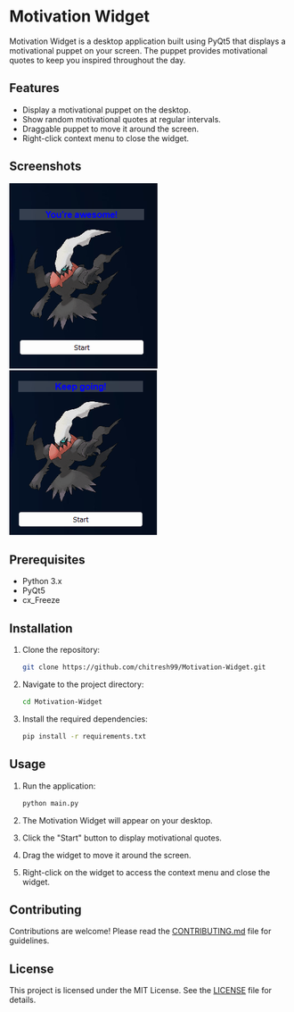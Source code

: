 # Motivation Widget

Motivation Widget is a desktop application built using PyQt5 that displays a motivational puppet on your screen. The puppet provides motivational quotes to keep you inspired throughout the day.

## Features

- Display a motivational puppet on the desktop.
- Show random motivational quotes at regular intervals.
- Draggable puppet to move it around the screen.
- Right-click context menu to close the widget.

## Screenshots

![Motivation Widget Screenshot 1](./screenshots/Motivation%201.png)
![Motivation Widget Screenshot 2](./screenshots/Motivation%202.png)

## Prerequisites

- Python 3.x
- PyQt5
- cx_Freeze

## Installation

1. Clone the repository:
    ```bash
    git clone https://github.com/chitresh99/Motivation-Widget.git
    ```

2. Navigate to the project directory:
    ```bash
    cd Motivation-Widget
    ```

3. Install the required dependencies:
    ```bash
    pip install -r requirements.txt
    ```

## Usage

1. Run the application:
    ```bash
    python main.py
    ```

2. The Motivation Widget will appear on your desktop.
3. Click the "Start" button to display motivational quotes.
4. Drag the widget to move it around the screen.
5. Right-click on the widget to access the context menu and close the widget.

## Contributing

Contributions are welcome! Please read the [CONTRIBUTING.md](CONTRIBUTING.md) file for guidelines.

## License

This project is licensed under the MIT License. See the [LICENSE](LICENSE) file for details.
